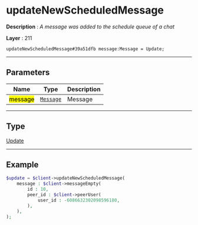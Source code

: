 # updateNewScheduledMessage

**Description** : *A message was added to the schedule queue of a chat*

**Layer** : 211

```tl
updateNewScheduledMessage#39a51dfb message:Message = Update;
```

---

## Parameters

| Name | Type | Description |
| :---: | :---: | :--- |
| <mark>message</mark> | [`Message`](type/Message) | Message |

---

## Type

[Update](type/Update)

---

## Example

```php
$update = $client->updateNewScheduledMessage(
	message : $client->messageEmpty(
		id : 10,
		peer_id : $client->peerUser(
			user_id : -6086632302098596180,
		),
	),
);
```